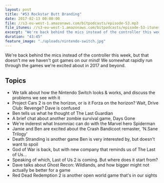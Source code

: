 ```yaml
---
layout: post
title: "#53 Rockstar Butt Branding"
date: 2017-02-13 00:00:00
file: //s3-eu-west-1.amazonaws.com/bitpodcasts/episode-53.mp3
file_itunes: //s3-eu-west-1.amazonaws.com/bitpodcasts/episode-53-itunes.m4a
excerpt: "We're back behind the mics instead of the controller this week, but that doesn't me we haven't got games on our mind!"
duration: "43:45"
feature_image: "./uploads/nintendo-switch.jpg"
---
```


We're back behind the mics instead of the controller this week, but that doesn't me we haven't got games on our mind! We somewhat rapidly run through the games we're excited about in 2017 and beyond.

## Topics

- We talk about how the Nintendo Switch looks & works, and discuss the problems we see with it
- Project Cars 2 is on the horizon, or is it Forza on the horizon? Wait, Drive Club: Revenge? Dave is confused
- Ben tells us what he thought of The Last Guardian
- A brief chat about another zombie survival game, Days Gone
- We're inderest what Insomniac can do with the Marvel hero Spiderman 
- Jamie and Ben are excited about the Crash Bandicoot remaster, 'N.Sane Trilogy'
- Death Stranding is another game Ben is very interested by, but doesn't want to spoil
- God of War is back, but with new company that reminds us of The Last of Us…
- Speaking of which, Last of Us 2 is coming. But where does it start from?
- Dave talks about Ghost Recon: Wildlands, and how bigger might not actually be better for a game
- Red Dead Redemption 2 is another open world game that's in our sights
